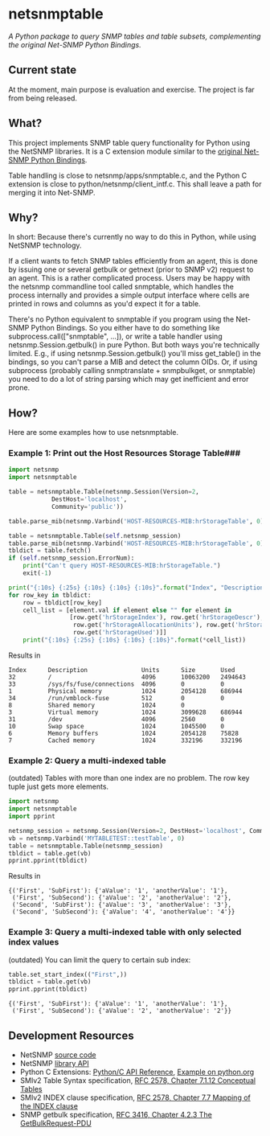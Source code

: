 # netsnmptable #
*A Python package to query SNMP tables and table subsets, complementing the original Net-SNMP Python Bindings.*

## Current state ##
At the moment, main purpose is evaluation and exercise. The project is far from being released.

## What? ##
This project implements SNMP table query functionality for Python using the NetSNMP libraries.
It is a C extension module similar to the [original Net-SNMP Python Bindings](http://net-snmp.sourceforge.net/wiki/index.php/Python_Bindings).

Table handling is close to netsnmp/apps/snmptable.c, and the Python C extension is close to python/netsnmp/client_intf.c.
This shall leave a path for merging it into Net-SNMP.

## Why? ##
In short: Because there's currently no way to do this in Python, while using NetSNMP technology.

If a client wants to fetch SNMP tables efficiently from an agent, this is done by issuing one or several
getbulk or getnext (prior to SNMP v2) request to an agent. This is a rather complicated process.
Users may be happy with the netsnmp commandline tool called snmptable, which handles the process internally
and provides a simple output interface where cells are printed in rows and columns as you'd expect it for a table.

There's no Python equivalent to snmptable if you program using the Net-SNMP Python Bindings.
So you either have to do something like subprocess.call(["snmptable", ...]),
or write a table handler using netsnmp.Session.getbulk() in pure Python.
But both ways you're technically limited.
E.g., if using netsnmp.Session.getbulk() you'll miss get_table() in the bindings, so you can't parse a MIB
and detect the column OIDs.
Or, if using subprocess (probably calling snmptranslate + snmpbulkget, or snmptable) you need to do a lot of
string parsing which may get inefficient and error prone.

## How? ##

Here are some examples how to use netsnmptable.

### Example 1: Print out the Host Resources Storage Table###
```python
import netsnmp
import netsnmptable

table = netsnmptable.Table(netsnmp.Session(Version=2,
            DestHost='localhost',
            Community='public'))

table.parse_mib(netsnmp.Varbind('HOST-RESOURCES-MIB:hrStorageTable', 0))

table = netsnmptable.Table(self.netsnmp_session)
table.parse_mib(netsnmp.Varbind('HOST-RESOURCES-MIB:hrStorageTable', 0))
tbldict = table.fetch()
if (self.netsnmp_session.ErrorNum):
    print("Can't query HOST-RESOURCES-MIB:hrStorageTable.")
    exit(-1)

print("{:10s} {:25s} {:10s} {:10s} {:10s}".format("Index", "Description", "Units", "Size", "Used"))
for row_key in tbldict:
    row = tbldict[row_key]
    cell_list = [element.val if element else "" for element in
                 [row.get('hrStorageIndex'), row.get('hrStorageDescr'),
                  row.get('hrStorageAllocationUnits'), row.get('hrStorageSize'),
                  row.get('hrStorageUsed')]]
    print("{:10s} {:25s} {:10s} {:10s} {:10s}".format(*cell_list))
```

Results in
```
Index      Description               Units      Size       Used      
32         /                         4096       10063200   2494643   
33         /sys/fs/fuse/connections  4096       0          0         
1          Physical memory           1024       2054128    686944    
34         /run/vmblock-fuse         512        0          0         
8          Shared memory             1024       0                    
3          Virtual memory            1024       3099628    686944    
31         /dev                      4096       2560       0         
10         Swap space                1024       1045500    0         
6          Memory buffers            1024       2054128    75828     
7          Cached memory             1024       332196     332196   
```

### Example 2: Query a multi-indexed table ###
(outdated) Tables with more than one index are no problem. The row key tuple just gets more elements.

```python
import netsnmp
import netsnmptable
import pprint

netsnmp_session = netsnmp.Session(Version=2, DestHost='localhost', Community='public')
vb = netsnmp.Varbind('MYTABLETEST::testTable', 0)
table = netsnmptable.Table(netsnmp_session)
tbldict = table.get(vb)
pprint.pprint(tbldict)
```

Results in
```
{('First', 'SubFirst'): {'aValue': '1', 'anotherValue': '1'},
 ('First', 'SubSecond'): {'aValue': '2', 'anotherValue': '2'},
 ('Second', 'SubFirst'): {'aValue': '3', 'anotherValue': '3'},
 ('Second', 'SubSecond'): {'aValue': '4', 'anotherValue': '4'}}
```

### Example 3: Query a multi-indexed table with only selected index values ###
(outdated) You can limit the query to certain sub index:

```python
table.set_start_index(("First",))
tbldict = table.get(vb)
pprint.pprint(tbldict)
```

```
{('First', 'SubFirst'): {'aValue': '1', 'anotherValue': '1'},
 ('First', 'SubSecond'): {'aValue': '2', 'anotherValue': '2'}}
```

## Development Resources ##
- NetSNMP [source code](http://sourceforge.net/p/net-snmp/code)
- NetSNMP [library API](http://www.net-snmp.org/dev/agent/group__library.html)
- Python C Extensions: [Python/C API Reference](https://docs.python.org/2/c-api/), [Example on python.org](https://docs.python.org/2/extending/extending.html) 
- SMIv2 Table Syntax specification, [RFC 2578, Chapter 7.1.12 Conceptual Tables](https://tools.ietf.org/html/rfc2578#section-7.1.12)
- SMIv2 INDEX clause specification, [RFC 2578, Chapter 7.7 Mapping of the INDEX clause](https://tools.ietf.org/html/rfc2578#section-7.7)
- SNMP getbulk specification, [RFC 3416, Chapter 4.2.3 The GetBulkRequest-PDU](https://tools.ietf.org/html/rfc3416#section-4.2.3)
